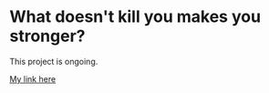 # What doesn't kill you makes you stronger?

This project is ongoing. 

[My link here](newplot.html)
